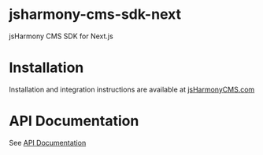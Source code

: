 # jsharmony-cms-sdk-next
jsHarmony CMS SDK for Next.js

# Installation

Installation and integration instructions are available at [jsHarmonyCMS.com](https://www.jsharmonycms.com/resources/integrations/next/)

# API Documentation

See [API Documentation](./docs/README.md)